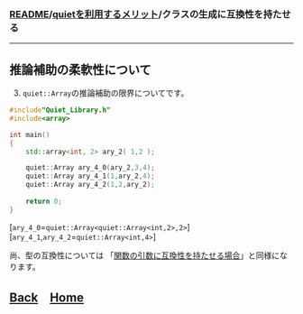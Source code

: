 ### [README](../../README.md)/[quietを利用するメリット](merit_0_0.md)/クラスの生成に互換性を持たせる

***
## 推論補助の柔軟性について

3. `quiet::Array`の推論補助の限界についてです。

``` C++
#include"Quiet_Library.h"
#include<array>

int main()
{
    std::array<int, 2> ary_2( 1,2 );

    quiet::Array ary_4_0(ary_2,3,4);
    quiet::Array ary_4_1(1,ary_2,4);
    quiet::Array ary_4_2(1,2,ary_2);
    
    return 0;
}
``` 
[`ary_4_0`=`quiet::Array<quiet::Array<int,2>,2>`]
[`ary_4_1`,`ary_4_2`=`quiet::Array<int,4>`]

尚、型の互換性については 「[関数の引数に互換性を持たせる場合](merit_0_3.md)」と同様になります。

## [Back](merit_1_3.md)　[Home](merit_0_0.md)